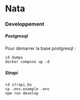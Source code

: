 # Nata

### Developpement

##### Postgresql

Pour démarrer la base postgresql : 

```
cd dumps
docker compose up -d
```

##### Strapi


```
cd strapi_bo
cp .env.example .env
npm run develop
